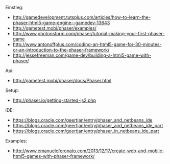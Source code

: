 Einstieg:
* http://gamedevelopment.tutsplus.com/articles/how-to-learn-the-phaser-html5-game-engine--gamedev-13643
* http://gametest.mobi/phaser/examples/ 
* http://www.photonstorm.com/phaser/tutorial-making-your-first-phaser-game
* http://www.antonoffplus.com/coding-an-html5-game-for-30-minutes-or-an-introduction-to-the-phaser-framework/
* http://jessefreeman.com/game-dev/building-a-html5-game-with-phaser/

Api:
* http://gametest.mobi/phaser/docs/Phaser.html

Setup:
* http://phaser.io/getting-started-js2.php

IDE:
* https://blogs.oracle.com/geertjan/entry/phaser_and_netbeans_ide
* https://blogs.oracle.com/geertjan/entry/phaser_and_netbeans_ide_part
* https://blogs.oracle.com/geertjan/entry/phaser_in_netbeans_ide_part


Examples:
* http://www.emanueleferonato.com/2013/12/17/create-web-and-mobile-html5-games-with-phaser-framework/
